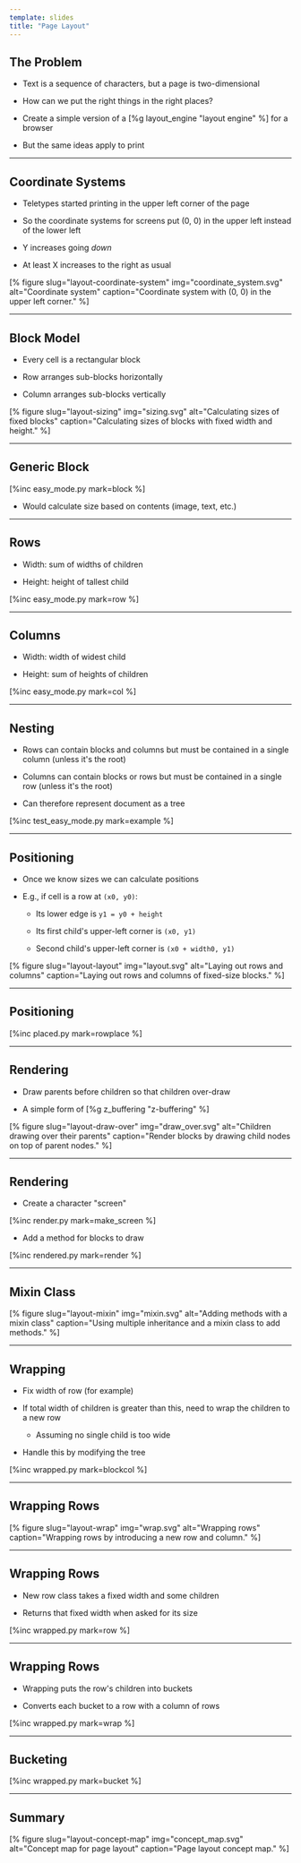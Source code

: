 ```yaml
---
template: slides
title: "Page Layout"
---
```


## The Problem

-   Text is a sequence of characters, but a page is two-dimensional

-   How can we put the right things in the right places?

-   Create a simple version of a [%g layout_engine "layout engine" %] for a browser

-   But the same ideas apply to print

---

## Coordinate Systems

-   Teletypes started printing in the upper left corner of the page

-   So the coordinate systems for screens put (0, 0) in the upper left
    instead of the lower left

-   Y increases going *down*

-   At least X increases to the right as usual

[% figure
   slug="layout-coordinate-system"
   img="coordinate_system.svg"
   alt="Coordinate system"
   caption="Coordinate system with (0, 0) in the upper left corner."
%]

---

## Block Model

-   Every cell is a rectangular block

-   Row arranges sub-blocks horizontally

-   Column arranges sub-blocks vertically

[% figure
   slug="layout-sizing"
   img="sizing.svg"
   alt="Calculating sizes of fixed blocks"
   caption="Calculating sizes of blocks with fixed width and height."
%]

---

## Generic Block

[%inc easy_mode.py mark=block %]

-   Would calculate size based on contents (image, text, etc.)

---

## Rows

-   Width: sum of widths of children

-   Height: height of tallest child

[%inc easy_mode.py mark=row %]

---

## Columns

-   Width: width of widest child

-   Height: sum of heights of children

[%inc easy_mode.py mark=col %]

---

## Nesting

-   Rows can contain blocks and columns
    but must be contained in a single column (unless it's the root)

-   Columns can contain blocks or rows
    but must be contained in a single row (unless it's the root)

-   Can therefore represent document as a tree

[%inc test_easy_mode.py mark=example %]

---

## Positioning

-   Once we know sizes we can calculate positions

-   E.g., if cell is a row at `(x0, y0)`:

    -   Its lower edge is `y1 = y0 + height`

    -   Its first child's upper-left corner is `(x0, y1)`

    -   Second child's upper-left corner is `(x0 + width0, y1)`

[% figure
   slug="layout-layout"
   img="layout.svg"
   alt="Laying out rows and columns"
   caption="Laying out rows and columns of fixed-size blocks."
%]

---

## Positioning

[%inc placed.py mark=rowplace %]

---

## Rendering

-   Draw parents before children so that children over-draw

-   A simple form of [%g z_buffering "z-buffering" %]

[% figure
   slug="layout-draw-over"
   img="draw_over.svg"
   alt="Children drawing over their parents"
   caption="Render blocks by drawing child nodes on top of parent nodes."
%]

---

## Rendering

-   Create a character "screen"

[%inc render.py mark=make_screen %]

-   Add a method for blocks to draw

[%inc rendered.py mark=render %]

---

## Mixin Class

[% figure
   slug="layout-mixin"
   img="mixin.svg"
   alt="Adding methods with a mixin class"
   caption="Using multiple inheritance and a mixin class to add methods."
%]

---

## Wrapping

-   Fix width of row (for example)

-   If total width of children is greater than this,
    need to wrap the children to a new row

    -   Assuming no single child is too wide

-   Handle this by modifying the tree

[%inc wrapped.py mark=blockcol %]

---

## Wrapping Rows

[% figure
   slug="layout-wrap"
   img="wrap.svg"
   alt="Wrapping rows"
   caption="Wrapping rows by introducing a new row and column."
%]

---

## Wrapping Rows

-   New row class takes a fixed width and some children

-   Returns that fixed width when asked for its size

[%inc wrapped.py mark=row %]

---

## Wrapping Rows

-   Wrapping puts the row's children into buckets

-   Converts each bucket to a row with a column of rows

[%inc wrapped.py mark=wrap %]

---

## Bucketing

[%inc wrapped.py mark=bucket %]

---

<!--# class="summary" -->

## Summary	       

[% figure
   slug="layout-concept-map"
   img="concept_map.svg"
   alt="Concept map for page layout"
   caption="Page layout concept map."
%]
